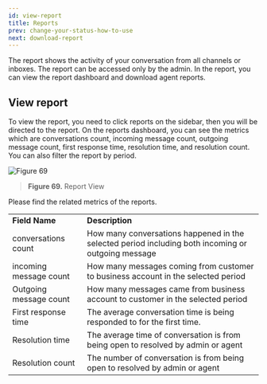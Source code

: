 ```yaml
---
id: view-report
title: Reports
prev: change-your-status-how-to-use
next: download-report
---
```


The report shows the activity of your conversation from all channels or inboxes. The report can be accessed only by the admin. In the report, you can view the report dashboard and download agent reports.

## View report

To view the report, you need to click reports on the sidebar, then you will be directed to the report. On the reports dashboard, you can see the metrics which are conversations count, incoming message count, outgoing message count, first response time, resolution time, and resolution count. You can also filter the report by period.

![Figure 69](/assets/images/products/kata-omnichat/image69.png)

> **Figure 69.** Report View

Please find the related metrics of the reports.

<table>
  <tr>
   <td><strong>Field Name</strong>
   </td>
   <td><strong>Description</strong>
   </td>
  </tr>
  <tr>
   <td>conversations count
   </td>
   <td>How many conversations happened in the selected period including both incoming or outgoing message
   </td>
  </tr>
  <tr>
   <td>incoming message count
   </td>
   <td>How many messages coming from customer to  business account  in the selected period
   </td>
  </tr>
  <tr>
   <td>Outgoing message count
   </td>
   <td>How many messages came from business account to customer  in the selected period
   </td>
  </tr>
  <tr>
   <td>First response time
   </td>
   <td>The average conversation time is being responded to for the first time.
   </td>
  </tr>
  <tr>
   <td>Resolution time
   </td>
   <td>The average time of conversation is from being open to resolved by admin or agent
   </td>
  </tr>
  <tr>
   <td>Resolution count
   </td>
   <td>The number of conversation is from being open to resolved by admin or agent
   </td>
  </tr>
</table>
